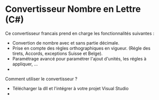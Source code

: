 Convertisseur Nombre en Lettre (C#)
===========================

Ce convertisseur francais prend en charge les fonctionnalités suivantes :
- Convertion de nombre avec et sans partie décimale.
- Prise en compte des règles orthographiques en vigueur. (Régle des tirets, Accords, exceptions Suisse et Belge).
- Paramétrage avancé pour paramétrer l'ajout d'unités, les régles à appliquer, ...
- 

Comment utiliser le convertisseur ?
- Télécharger la dll et l'intégrer à votre projet Visual Studio
- 
